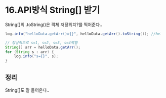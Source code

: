 # 16.API방식 String[] 받기

String[]의 .toString()은 객체 저장위치?를 찍어준다..
```java
log.info("helloData.getArr()={}", helloData.getArr().toString()); //helloData.getArr()=[Ljava.lang.String;@7a859e0f

// 정상적으로 s=1, s=2, s=3, s=4찍힘
String[] arr = helloData.getArr();
for (String s : arr) {
    log.info("s={}", s);
}
```

## 정리
String[]도 잘 들어온다..

